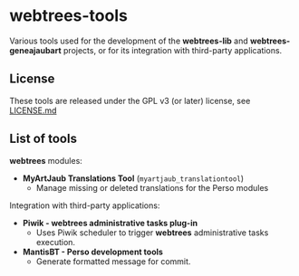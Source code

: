 # webtrees-tools

Various tools used for the development of the **webtrees-lib** and **webtrees-geneajaubart** projects, or for its integration with third-party applications.

## License

These tools are released under the GPL v3 (or later) license, see [LICENSE.md](LICENSE.md)

## List of tools

**webtrees** modules:

* **MyArtJaub Translations Tool** (`myartjaub_translationtool`)
  * Manage missing or deleted translations for the Perso modules

Integration with third-party applications:

* **Piwik - webtrees administrative tasks plug-in**
  * Uses Piwik scheduler to trigger **webtrees** administrative tasks execution.
* **MantisBT - Perso development tools**
  * Generate formatted message for commit.